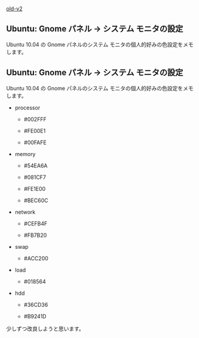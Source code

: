 [old-v2](ig100513-orig.html)

## Ubuntu: Gnome パネル -> システム モニタの設定

Ubuntu 10.04 の Gnome パネルのシステム モニタの個人的好みの色設定をメモします。


## Ubuntu: Gnome パネル -> システム モニタの設定

Ubuntu 10.04 の Gnome パネルのシステム モニタの個人的好みの色設定をメモします。


* processor
  

  * #002FFF
    
  * #FE00E1
    
  * #00FAFE
  

  
* memory
  

  * #54EA6A
    
  * #081CF7
    
  * #FE1E00
    
  * #BEC60C
  

  
* network
  

  * #CEFB4F
    
  * #FB7B20
  

  
* swap
  

  * #ACC200
  

  
* load
  

  * #018564
  

  
* hdd
  

  * #36CD36
    
  * #B9241D
  

少しずつ改良しようと思います。